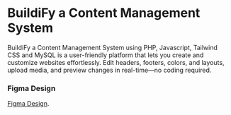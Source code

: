 # BuildiFy a Content Management System
BuildiFy a Content Management System using PHP, Javascript, Tailwind CSS and MySQL is a user-friendly platform that lets you create and customize websites effortlessly. Edit headers, footers, colors, and layouts, upload media, and preview changes in real-time—no coding required.

### Figma Design 
[Figma Design](https://www.figma.com/design/cghLntAJqycB9prmLo9qG5/Web%2FMobile-Design's?node-id=369-2&t=j8uzG1OsppbUK94J-1).
